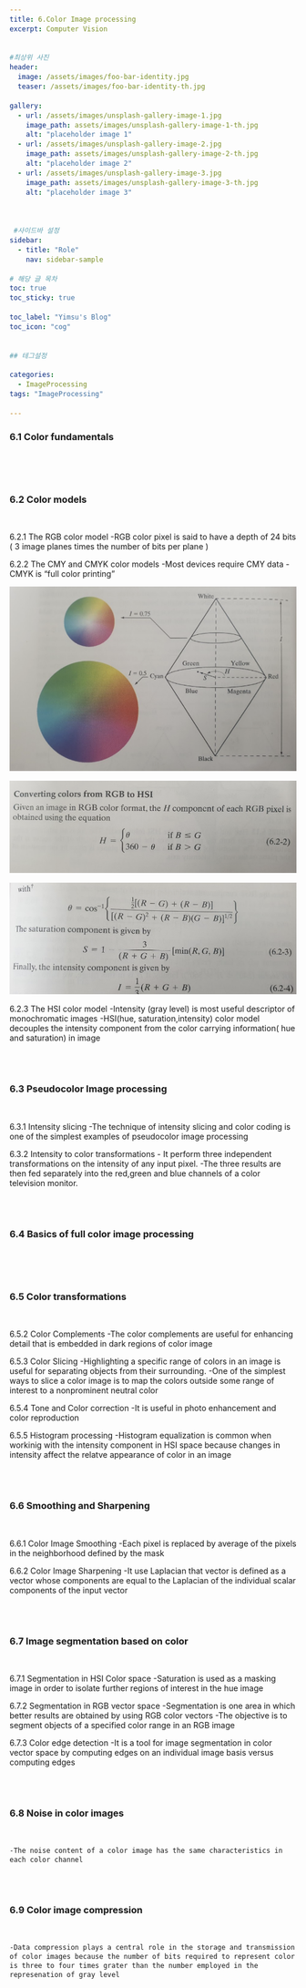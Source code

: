 ```yaml
---
title: 6.Color Image processing
excerpt: Computer Vision


#최상위 사진
header:
  image: /assets/images/foo-bar-identity.jpg
  teaser: /assets/images/foo-bar-identity-th.jpg

gallery:
  - url: /assets/images/unsplash-gallery-image-1.jpg
    image_path: assets/images/unsplash-gallery-image-1-th.jpg
    alt: "placeholder image 1"
  - url: /assets/images/unsplash-gallery-image-2.jpg
    image_path: assets/images/unsplash-gallery-image-2-th.jpg
    alt: "placeholder image 2"
  - url: /assets/images/unsplash-gallery-image-3.jpg
    image_path: assets/images/unsplash-gallery-image-3-th.jpg
    alt: "placeholder image 3"
    


 #사이드바 설정 
sidebar:
  - title: "Role"
    nav: sidebar-sample

# 해당 글 목차
toc: true
toc_sticky: true

toc_label: "Yimsu's Blog"
toc_icon: "cog"


## 테그설정

categories:
  - ImageProcessing
tags: "ImageProcessing"

---
```


### 6.1 Color fundamentals

<br/>


<br/>
<br/>



### 6.2 Color models


<br/>

6.2.1 The RGB color model
	-RGB color pixel is said to have a depth of 24 bits ( 3 image planes times the number of bits per plane ) 

6.2.2 The CMY and CMYK color models
	-Most devices require CMY data 
	-CMYK is “full color printing” 



![image](/assets/images/computervision/20200917_4.png)



![image](/assets/images/computervision/20200917_5.png)


![image](/assets/images/computervision/20200917_6.png)




6.2.3 The HSI color model
	-Intensity (gray level) is most useful descriptor of monochromatic images
	-HSI(hue, saturation,intensity) color model decouples the intensity component from the color carrying information( hue and saturation) in image



<br/>
<br/>


### 6.3 Pseudocolor Image processing

<br/>

6.3.1 Intensity slicing
	-The technique of intensity slicing and color coding is one of the simplest examples of pseudocolor image processing

6.3.2 Intensity to color transformations 
	- It perform three independent transformations on the intensity of any input pixel. 
    -The three results are then fed separately into the red,green and blue channels of a color television monitor.


<br/>
<br/>


### 6.4 Basics of full color image processing


<br/>


<br/>
<br/>


### 6.5 Color transformations

<br/>

6.5.2 Color Complements
	-The color complements are useful for enhancing detail that is embedded in dark regions of color image

6.5.3 Color Slicing
    -Highlighting a specific range of colors in an image is useful for separating objects from their surrounding.
    -One of the simplest ways to slice a color image is to map the colors outside some range of interest to a nonprominent neutral color	

6.5.4 Tone and Color correction
	-It is useful in photo enhancement and color reproduction

6.5.5 Histogram processing
	-Histogram equalization is common when workinig with the intensity component in HSI space because changes in intensity affect the relatve
	appearance of color in an image
	

<br/>
<br/>


### 6.6 Smoothing and Sharpening


<br/>

6.6.1 Color Image Smoothing
	-Each pixel is replaced by average of the pixels in the neighborhood defined by the mask

6.6.2 Color Image Sharpening
    -It use Laplacian that vector is defined as a vector whose components are equal to the Laplacian of the individual scalar components of the input	vector	


<br/>
<br/>



### 6.7 Image segmentation based on color


<br/>

6.7.1 Segmentation in HSI Color space
	-Saturation is used as a masking image in order to isolate further regions of interest in the hue image

6.7.2 Segmentation in RGB vector space
	-Segmentation is one area in which better results are obtained by using RGB color vectors
	-The objective is to segment objects of a specified color range in an RGB image

6.7.3 Color edge detection
	-It is a tool for image segmentation in color vector space by computing edges on an individual image basis versus computing edges



<br/>
<br/>


### 6.8 Noise in color images


<br/>

    -The noise content of a color image has the same characteristics in each color channel

<br/>
<br/>



### 6.9 Color image compression



<br/>

    -Data compression plays a central role in the storage and transmission of color images because the number of bits required to represent color is three to four times grater than the number employed in the represenation of gray level


<br/>
<br/>